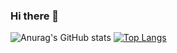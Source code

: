 ### Hi there 👋
![Anurag's GitHub stats](https://github-readme-stats.vercel.app/api?username=Praeee&show_icons=true&theme=radical)
[![Top Langs](https://github-readme-stats.vercel.app/api/top-langs/?username=Praeee&layout=compact)](https://github.com/anuraghazra/github-readme-stats)





<!--
**Praeee/Praeee** is a ✨ _special_ ✨ repository because its `README.md` (this file) appears on your GitHub profile.

Here are some ideas to get you started:

- 🔭 I’m currently working on ...
- 🌱 I’m currently learning ...
- 👯 I’m looking to collaborate on ...
- 🤔 I’m looking for help with ...
- 💬 Ask me about ...
- 📫 How to reach me: ...
- 😄 Pronouns: ...
- ⚡ Fun fact: ...
-->
